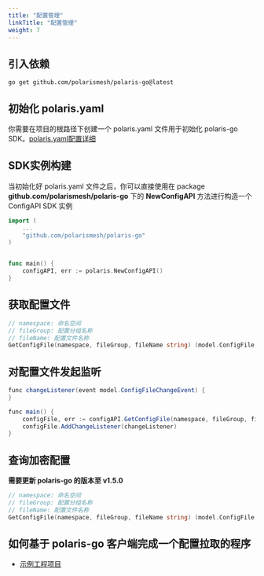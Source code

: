 ```yaml
---
title: "配置管理"
linkTitle: "配置管理"
weight: 7
---
```


## 引入依赖

```
go get github.com/polarismesh/polaris-go@latest
```

## 初始化 polaris.yaml

你需要在项目的根路径下创建一个 polaris.yaml 文件用于初始化 polaris-go SDK。[polaris.yaml配置详细](https://github.com/polarismesh/polaris-go/blob/main/polaris.yaml)

## SDK实例构建

当初始化好 polaris.yaml 文件之后，你可以直接使用在 package **github.com/polarismesh/polaris-go** 下的 **NewConfigAPI** 方法进行构造一个 ConfigAPI SDK 实例

```go
import (
    ...
	"github.com/polarismesh/polaris-go"
)


func main() {
    configAPI, err := polaris.NewConfigAPI()
}
```


## 获取配置文件

```go
// namespace: 命名空间
// fileGroup: 配置分组名称
// fileName: 配置文件名称
GetConfigFile(namespace, fileGroup, fileName string) (model.ConfigFile, error)
```

## 对配置文件发起监听

```java
func changeListener(event model.ConfigFileChangeEvent) {
}

func main() {
    configFile, err := configAPI.GetConfigFile(namespace, fileGroup, fileName)
    configFile.AddChangeListener(changeListener)
}
```

## 查询加密配置

**需要更新 polaris-go 的版本至 v1.5.0**

```go
// namespace: 命名空间
// fileGroup: 配置分组名称
// fileName: 配置文件名称
GetConfigFile(namespace, fileGroup, fileName string) (model.ConfigFile, error)
```

## 如何基于 polaris-go 客户端完成一个配置拉取的程序

- [示例工程项目](https://github.com/polarismesh/polaris-go/tree/main/examples/configuration)



